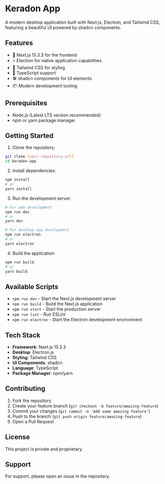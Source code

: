 # Keradon App

A modern desktop application built with Next.js, Electron, and Tailwind CSS, featuring a beautiful UI powered by shadcn components.

## Features

- 🚀 Next.js 15.3.3 for the frontend
- ⚡ Electron for native application capabilities
- 🎨 Tailwind CSS for styling
- 🎯 TypeScript support
- 🛠️ shadcn components for UI elements
- 📦 Modern development tooling

## Prerequisites

- Node.js (Latest LTS version recommended)
- npm or yarn package manager

## Getting Started

1. Clone the repository:
```bash
git clone [your-repository-url]
cd keradon-app
```

2. Install dependencies:
```bash
npm install
# or
yarn install
```

3. Run the development server:
```bash
# For web development
npm run dev
# or
yarn dev

# For desktop app development
npm run electron
# or
yarn electron
```

4. Build the application:
```bash
npm run build
# or
yarn build
```

## Available Scripts

- `npm run dev` - Start the Next.js development server
- `npm run build` - Build the Next.js application
- `npm run start` - Start the production server
- `npm run lint` - Run ESLint
- `npm run electron` - Start the Electron development environment

## Tech Stack

- **Framework**: Next.js 15.3.3
- **Desktop**: Electron.js
- **Styling**: Tailwind CSS
- **UI Components**: shadcn
- **Language**: TypeScript
- **Package Manager**: npm/yarn

## Contributing

1. Fork the repository
2. Create your feature branch (`git checkout -b feature/amazing-feature`)
3. Commit your changes (`git commit -m 'Add some amazing feature'`)
4. Push to the branch (`git push origin feature/amazing-feature`)
5. Open a Pull Request

## License

This project is private and proprietary.

## Support

For support, please open an issue in the repository. 
